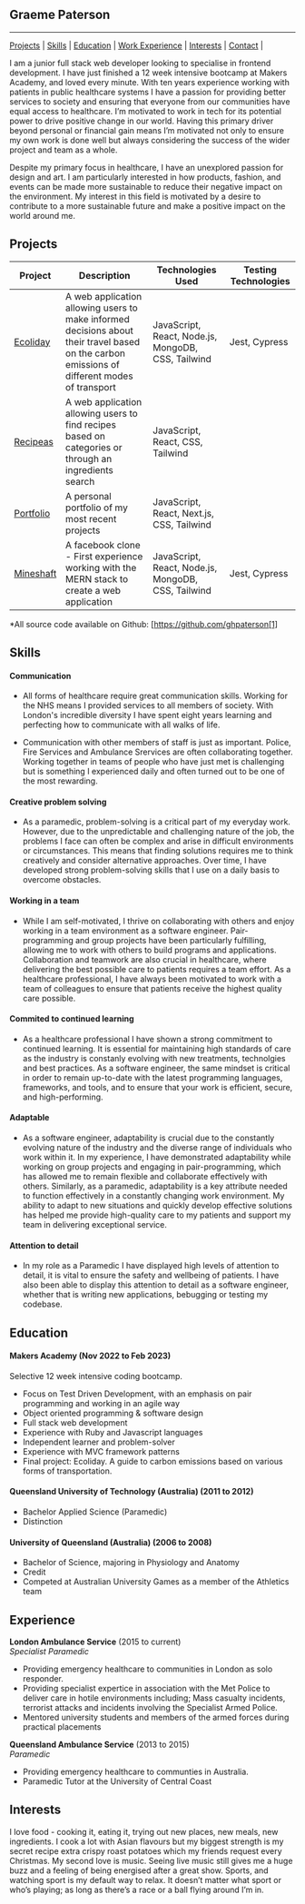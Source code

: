 ## Graeme Paterson

---

[Projects](#projects) | [Skills](#skills) | [Education](#education) | [Work Experience](#experience) | [Interests](#interests) | [Contact](#contact) |

I am a junior full stack web developer looking to specialise in frontend development. I have just finished a 12 week intensive bootcamp at Makers Academy, and loved every minute. With ten years experience working with patients in public healthcare systems I have a passion for providing better services to society and ensuring that everyone from our communities have equal access to healthcare. I’m motivated to work in tech for its potential power to drive positive change in our world. Having this primary driver beyond personal or financial gain means I’m motivated not only to ensure my own work is done well but always considering the success of the wider project and team as a whole.

Despite my primary focus in healthcare, I have an unexplored passion for design and art. I am particularly interested in how products, fashion, and events can be made more sustainable to reduce their negative impact on the environment. My interest in this field is motivated by a desire to contribute to a more sustainable future and make a positive impact on the world around me.

## Projects

| Project        | Description                                                                                                                                  | Technologies Used                                  | Testing Technologies |
| -------------- | -------------------------------------------------------------------------------------------------------------------------------------------- | -------------------------------------------------- | -------------------- |
| [Ecoliday][2]  | A web application allowing users to make informed decisions about their travel based on the carbon emissions of different modes of transport | JavaScript, React, Node.js, MongoDB, CSS, Tailwind | Jest, Cypress        |
| [Recipeas][4]  | A web application allowing users to find recipes based on categories or through an ingredients search                                        | JavaScript, React, CSS, Tailwind                   |                      |
| [Portfolio][5] | A personal portfolio of my most recent projects                                                                                              | JavaScript, React, Next.js, CSS, Tailwind          |                      |
| [Mineshaft][3] | A facebook clone - First experience working with the MERN stack to create a web application                                                  | JavaScript, React, Node.js, MongoDB, CSS, Tailwind | Jest, Cypress        |

\*All source code available on Github: [https://github.com/ghpaterson[1]

## Skills

#### Communication

- All forms of healthcare require great communication skills. Working for the NHS means I provided services to all members of society. With London's incredible diversity I have spent eight years learning and perfecting how to communicate with all walks of life.

- Communication with other members of staff is just as important. Police, Fire Services and Ambulance Srervices are often collaborating together. Working together in teams of people who have just met is challenging but is something I experienced daily and often turned out to be one of the most rewarding.

#### Creative problem solving

- As a paramedic, problem-solving is a critical part of my everyday work. However, due to the unpredictable and challenging nature of the job, the problems I face can often be complex and arise in difficult environments or circumstances. This means that finding solutions requires me to think creatively and consider alternative approaches. Over time, I have developed strong problem-solving skills that I use on a daily basis to overcome obstacles.

#### Working in a team

- While I am self-motivated, I thrive on collaborating with others and enjoy working in a team environment as a software engineer. Pair-programming and group projects have been particularly fulfilling, allowing me to work with others to build programs and applications. Collaboration and teamwork are also crucial in healthcare, where delivering the best possible care to patients requires a team effort. As a healthcare professional, I have always been motivated to work with a team of colleagues to ensure that patients receive the highest quality care possible.

#### Commited to continued learning

- As a healthcare professional I have shown a strong commitment to continued learning. It is essential for maintaining high standards of care as the industry is constanly evolving with new treatments, technolgies and best practices. As a software engineer, the same mindset is critical in order to remain up-to-date with the latest programming languages, frameworks, and tools, and to ensure that your work is efficient, secure, and high-performing.

#### Adaptable

- As a software engineer, adaptability is crucial due to the constantly evolving nature of the industry and the diverse range of individuals who work within it. In my experience, I have demonstrated adaptability while working on group projects and engaging in pair-programming, which has allowed me to remain flexible and collaborate effectively with others. Similarly, as a paramedic, adaptability is a key attribute needed to function effectively in a constantly changing work environment. My ability to adapt to new situations and quickly develop effective solutions has helped me provide high-quality care to my patients and support my team in delivering exceptional service.

#### Attention to detail

- In my role as a Paramedic I have displayed high levels of attention to detail, it is vital to ensure the safety and wellbeing of patients. I have also been able to display this attention to detail as a software engineer, whether that is writing new applications, bebugging or testing my codebase.

## Education

#### Makers Academy (Nov 2022 to Feb 2023)

Selective 12 week intensive coding bootcamp.

- Focus on Test Driven Development, with an emphasis on pair programming and working in an agile way
- Object oriented programming & software design
- Full stack web development
- Experience with Ruby and Javascript languages
- Independent learner and problem-solver
- Experience with MVC framework patterns
- Final project: Ecoliday. A guide to carbon emissions based on various forms of transportation.

#### Queensland University of Technology (Australia) (2011 to 2012)

- Bachelor Applied Science (Paramedic)
- Distinction

#### University of Queensland (Australia) (2006 to 2008)

- Bachelor of Science, majoring in Physiology and Anatomy
- Credit
- Competed at Australian University Games as a member of the Athletics team

## Experience

**London Ambulance Service** (2015 to current)  
_Specialist Paramedic_

- Providing emergency healthcare to communities in London as solo responder.
- Providing specialist expertice in association with the Met Police to deliver care in hotile environments including; Mass casualty incidents, terrorist attacks and incidents involving the Specialist Armed Police.
- Mentored university students and members of the armed forces during practical placements

**Queensland Ambulance Service** (2013 to 2015)  
_Paramedic_

- Providing emergency healthcare to communties in Australia.
- Paramedic Tutor at the University of Central Coast

## Interests

I love food - cooking it, eating it, trying out new places, new meals, new ingredients. I cook a lot with Asian flavours but my biggest strength is my secret recipe extra crispy roast potatoes which my friends request every Christmas. My second love is music. Seeing live music still gives me a huge buzz and a feeling of being energised after a great show.
Sports, and watching sport is my default way to relax. It doesn’t matter what sport or who’s playing; as long as there’s a race or a ball flying around I’m in.

[2]: https://github.com/ghpaterson/Ecoliday
[3]: https://github.com/ghpaterson/acebook-mineshaft
[4]: https://github.com/ghpaterson/recipease
[5]: https://github.com/ghpaterson/react-portfolio/tree/main/portfolio
